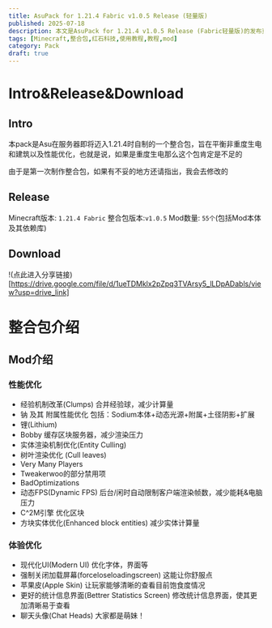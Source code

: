 ```yaml
---
title: AsuPack for 1.21.4 Fabric v1.0.5 Release (轻量版)
published: 2025-07-18
description: 本文是AsuPack for 1.21.4 v1.0.5 Release (Fabric轻量版)的发布页面
tags: [Minecraft,整合包,红石科技,使用教程,教程,mod]
category: Pack
draft: true
---
```


# Intro&Release&Download
## Intro
本pack是Asu在服务器即将迈入1.21.4时自制的一个整合包，旨在平衡非重度生电和建筑以及性能优化，也就是说，如果是重度生电那么这个包肯定是不足的

由于是第一次制作整合包，如果有不妥的地方还请指出，我会去修改的

## Release
Minecraft版本: `1.21.4 Fabric`
整合包版本:`v1.0.5`
Mod数量: `55个`(包括Mod本体及其依赖库)

## Download 
!(点此进入分享链接)[https://drive.google.com/file/d/1ueTDMklx2pZpq3TVArsy5_lLDpADabls/view?usp=drive_link]

# 整合包介绍
## Mod介绍
### 性能优化
* 经验机制改革(Clumps)
    合并经验球，减少计算量
* 钠 及其 附属性能优化
    包括：Sodium本体+动态光源+附属+土径阴影+扩展
* 锂(Lithium)
* Bobby
    缓存区块服务器，减少渲染压力
* 实体渲染机制优化(Entity Culling)
* 树叶渲染优化 (Cull leaves)
* Very Many Players
* Tweakerwoo的部分禁用项
* BadOptimizations
* 动态FPS(Dynamic FPS)
    后台/闲时自动限制客户端渲染帧数，减少能耗&电脑压力
* C^2M引擎
    优化区块
* 方块实体优化(Enhanced block entities)
    减少实体计算量



### 体验优化
* 现代化UI(Modern UI)
    优化字体，界面等
* 强制关闭加载屏幕(forceloseloadingscreen)
    这能让你舒服点
* 苹果皮(Apple Skin)
    让玩家能够清晰的查看目前饱食度情况
* 更好的统计信息界面(Bettrer Statistics Screen)
    修改统计信息界面，使其更加清晰易于查看
* 聊天头像(Chat Heads)
    大家都是萌妹！

